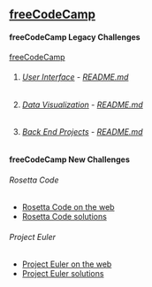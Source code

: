 ## [freeCodeCamp](https://www.freecodecamp.org/)

#### freeCodeCamp Legacy Challenges

[freeCodeCamp](https://www.freecodecamp.org/)

1. ###### [User Interface](01-front-end-cert/) -  [README.md](01-front-end-cert/README.md)

1. ###### [Data Visualization](02-data-vis-cert/) -  [README.md](02-data-vis-cert/README.md)

1. ###### [Back End Projects](03-back-end-cert/) -  [README.md](03-back-end-cert/README.md)

#### freeCodeCamp New Challenges

###### Rosetta Code
  * [Rosetta Code on the web](https://rosettacode.org/)
  * [Rosetta Code solutions](https://github.com/MichaelTd/CodeSites/tree/master/rosettacode)
###### Project Euler
  * [Project Euler on the web](https://projecteuler.net/)
  * [Project Euler solutions](https://github.com/MichaelTd/CodeSites/tree/master/projecteuler)
